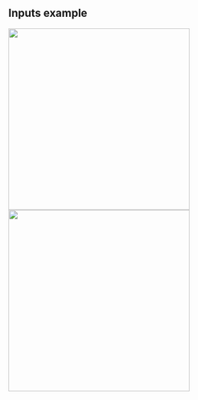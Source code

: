 <h2>Inputs example</h2>
<img src="https://user-images.githubusercontent.com/7234356/161584514-95bf46db-aa27-4c79-86de-6e8c19d27fad.png" width="360">
<img src="https://user-images.githubusercontent.com/7234356/161584528-1d782a7c-cf0a-4f18-b071-bb0c91119842.png" width="360">
